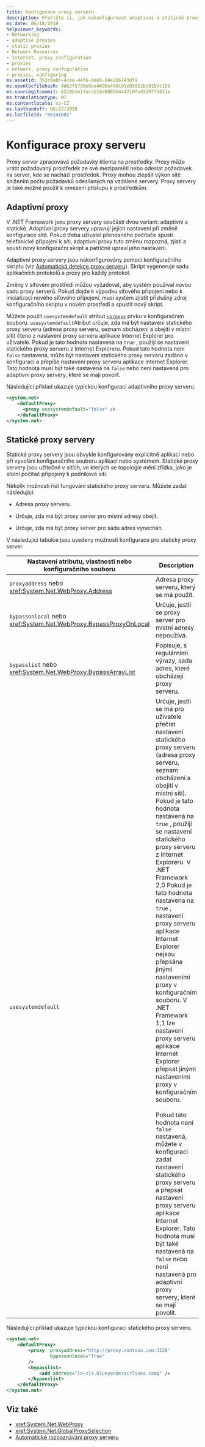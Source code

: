 ```yaml
---
title: Konfigurace proxy serveru
description: Přečtěte si, jak nakonfigurovat adaptivní a statické proxy servery. Konfigurace proxy řídí způsob, jakým proxy server zpracovává požadavky klienta na prostředky.
ms.date: 06/18/2018
helpviewer_keywords:
- Networking
- adaptive proxies
- static proxies
- Network Resources
- Internet, proxy configuration
- proxies
- network, proxy configuration
- proxies, configuring
ms.assetid: 353c0a8b-4cee-44f6-8e65-60e286743df9
ms.openlocfilehash: 4d62f5736e9aa469be49d101e85851bc01b7c159
ms.sourcegitcommit: 6219b1e1feccb16d88656444210fed3297f5611e
ms.translationtype: MT
ms.contentlocale: cs-CZ
ms.lasthandoff: 06/22/2020
ms.locfileid: "85141602"
---
```

# <a name="proxy-configuration"></a>Konfigurace proxy serveru
Proxy server zpracovává požadavky klienta na prostředky. Proxy může vrátit požadovaný prostředek ze své mezipaměti nebo odeslat požadavek na server, kde se nachází prostředek. Proxy mohou zlepšit výkon sítě snížením počtu požadavků odesílaných na vzdálené servery. Proxy servery je také možné použít k omezení přístupu k prostředkům.  
  
## <a name="adaptive-proxies"></a>Adaptivní proxy  
 V .NET Framework jsou proxy servery součástí dvou variant: adaptivní a statické. Adaptivní proxy servery upravují jejich nastavení při změně konfigurace sítě. Pokud třeba uživatel přenosného počítače spustí telefonické připojení k síti, adaptivní proxy tuto změnu rozpozná, zjistí a spustí nový konfigurační skript a patřičně upraví jeho nastavení.  
  
 Adaptivní proxy servery jsou nakonfigurovány pomocí konfiguračního skriptu (viz [Automatická detekce proxy serveru](automatic-proxy-detection.md)). Skript vygeneruje sadu aplikačních protokolů a proxy pro každý protokol.  
  
 Změny v síťovém prostředí můžou vyžadovat, aby systém používal novou sadu proxy serverů. Pokud dojde k výpadku síťového připojení nebo k inicializaci nového síťového připojení, musí systém zjistit příslušný zdroj konfiguračního skriptu v novém prostředí a spustit nový skript.  
  
 Můžete použít `usesystemdefault` atribut [`<proxy>`](../configure-apps/file-schema/network/proxy-element-network-settings.md) prvku v konfiguračním souboru. `usesystemdefault`Atribut určuje, zda má být nastavení statického proxy serveru (adresa proxy serveru, seznam obcházení a obejití v místní síti) čteno z nastavení proxy serveru aplikace Internet Explorer pro uživatele. Pokud je tato hodnota nastavená na `true` , použijí se nastavení statického proxy serveru z Internet Exploreru. Pokud tato hodnota není `false` nastavená, může být nastavení statického proxy serveru zadáno v konfiguraci a přepíše nastavení proxy serveru aplikace Internet Explorer. Tato hodnota musí být také nastavená na `false` nebo není nastavená pro adaptivní proxy servery, které se mají povolit.  
  
 Následující příklad ukazuje typickou konfiguraci adaptivního proxy serveru.  
  
```xml  
<system.net>  
    <defaultProxy>  
      <proxy usesystemdefault="false" />
    </defaultProxy>  
</system.net>  
```  
  
## <a name="static-proxies"></a>Statické proxy servery  
 Statické proxy servery jsou obvykle konfigurovány explicitně aplikací nebo při vyvolání konfiguračního souboru aplikací nebo systémem. Statické proxy servery jsou užitečné v sítích, ve kterých se topologie mění zřídka, jako je stolní počítač připojený k podnikové síti.  
  
 Několik možností řídí fungování statického proxy serveru. Můžete zadat následující:  
  
- Adresa proxy serveru.  
  
- Určuje, zda má být proxy server pro místní adresy obejít.  
  
- Určuje, zda má být proxy server pro sadu adres vynechán.  
  
 V následující tabulce jsou uvedeny možnosti konfigurace pro statický proxy server.  
  
|Nastavení atributu, vlastnosti nebo konfiguračního souboru|Description|  
|--------------------------------------------------------|-----------------|  
|`proxyaddress` nebo <xref:System.Net.WebProxy.Address>|Adresa proxy serveru, který se má použít.|  
|`bypassonlocal` nebo <xref:System.Net.WebProxy.BypassProxyOnLocal>|Určuje, jestli se proxy server pro místní adresy nepoužívá.|  
|`bypasslist` nebo <xref:System.Net.WebProxy.BypassArrayList>|Popisuje, s regulárními výrazy, sada adres, které obcházejí proxy serveru.|  
|`usesystemdefault`|Určuje, jestli se má pro uživatele přečíst nastavení statického proxy serveru (adresa proxy serveru, seznam obcházení a obejití v místní síti). Pokud je tato hodnota nastavená na `true` , použijí se nastavení statického proxy serveru z Internet Exploreru. V .NET Framework 2,0 Pokud je tato hodnota nastavena na `true` , nastavení proxy serveru aplikace Internet Explorer nejsou přepsána jinými nastaveními proxy v konfiguračním souboru. V .NET Framework 1,1 lze nastavení proxy serveru aplikace Internet Explorer přepsat jinými nastaveními proxy v konfiguračním souboru.<br /><br /> Pokud tato hodnota není `false` nastavená, můžete v konfiguraci zadat nastavení statického proxy serveru a přepsat nastavení proxy serveru aplikace Internet Explorer. Tato hodnota musí být také nastavená na `false` nebo není nastavená pro adaptivní proxy servery, které se mají povolit.|  
  
 Následující příklad ukazuje typickou konfiguraci statického proxy serveru.  
  
```xml  
<system.net>  
    <defaultProxy>  
        <proxy  proxyaddress="http://proxy.contoso.com:3128"  
                bypassonlocal="True"  
        />  
        <bypasslist>  
            <add address="[a-z]+.blueyonderairlines.com$" />  
        </bypasslist>  
    </defaultProxy>  
</system.net>  
```  
  
## <a name="see-also"></a>Viz také

- <xref:System.Net.WebProxy>
- <xref:System.Net.GlobalProxySelection>
- [Automatické rozpoznávání proxy serveru](automatic-proxy-detection.md)

